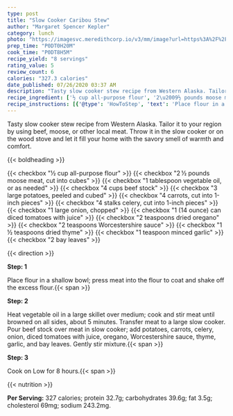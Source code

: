 ```yaml
---
type: post
title: "Slow Cooker Caribou Stew"
author: "Margaret Spencer Kepler"
category: lunch
photo: "https://imagesvc.meredithcorp.io/v3/mm/image?url=https%3A%2F%2Fimages.media-allrecipes.com%2Fuserphotos%2F3478372.jpg"
prep_time: "P0DT0H20M"
cook_time: "P0DT8H5M"
recipe_yield: "8 servings"
rating_value: 5
review_count: 6
calories: "327.3 calories"
date_published: 07/26/2020 03:37 AM
description: "Tasty slow cooker stew recipe from Western Alaska. Tailor it to your region by using beef, moose, or other local meat. Throw it in the slow cooker or on the wood stove and let it fill your home with the savory smell of warmth and comfort."
recipe_ingredient: ['½ cup all-purpose flour', '2\u2009½ pounds moose meat, cut into cubes', '1 tablespoon vegetable oil, or as needed', '4 cups beef stock', '3 large potatoes, peeled and cubed', '4 carrots, cut into 1-inch pieces', '4 stalks celery, cut into 1-inch pieces', '1 large onion, chopped', '1 (14 ounce) can diced tomatoes with juice', '2 teaspoons dried oregano', '2 teaspoons Worcestershire sauce', '1\u2009½ teaspoons dried thyme', '1 teaspoon minced garlic', '2 bay leaves']
recipe_instructions: [{'@type': 'HowToStep', 'text': 'Place flour in a shallow bowl; press meat into the flour to coat and shake off the excess flour.\n'}, {'@type': 'HowToStep', 'text': 'Heat vegetable oil in a large skillet over medium; cook and stir meat until browned on all sides, about 5 minutes. Transfer meat to a large slow cooker. Pour beef stock over meat in slow cooker; add potatoes, carrots, celery, onion, diced tomatoes with juice, oregano, Worcestershire sauce, thyme, garlic, and bay leaves. Gently stir mixture.\n'}, {'@type': 'HowToStep', 'text': 'Cook on Low for 8 hours.\n'}]
---
```


Tasty slow cooker stew recipe from Western Alaska. Tailor it to your region by using beef, moose, or other local meat. Throw it in the slow cooker or on the wood stove and let it fill your home with the savory smell of warmth and comfort. 

{{< boldheading >}}

{{< checkbox "½ cup all-purpose flour" >}}
{{< checkbox "2 ½ pounds moose meat, cut into cubes" >}}
{{< checkbox "1 tablespoon vegetable oil, or as needed" >}}
{{< checkbox "4 cups beef stock" >}}
{{< checkbox "3 large potatoes, peeled and cubed" >}}
{{< checkbox "4  carrots, cut into 1-inch pieces" >}}
{{< checkbox "4 stalks celery, cut into 1-inch pieces" >}}
{{< checkbox "1 large onion, chopped" >}}
{{< checkbox "1 (14 ounce) can diced tomatoes with juice" >}}
{{< checkbox "2 teaspoons dried oregano" >}}
{{< checkbox "2 teaspoons Worcestershire sauce" >}}
{{< checkbox "1 ½ teaspoons dried thyme" >}}
{{< checkbox "1 teaspoon minced garlic" >}}
{{< checkbox "2  bay leaves" >}}


{{< direction >}}

**Step: 1**

Place flour in a shallow bowl; press meat into the flour to coat and shake off the excess flour.{{< span >}}

**Step: 2**

Heat vegetable oil in a large skillet over medium; cook and stir meat until browned on all sides, about 5 minutes. Transfer meat to a large slow cooker. Pour beef stock over meat in slow cooker; add potatoes, carrots, celery, onion, diced tomatoes with juice, oregano, Worcestershire sauce, thyme, garlic, and bay leaves. Gently stir mixture.{{< span >}}

**Step: 3**

Cook on Low for 8 hours.{{< span >}}

{{< nutrition >}}

**Per Serving:** 327 calories; protein 32.7g; carbohydrates 39.6g; fat 3.5g; cholesterol 69mg; sodium 243.2mg.